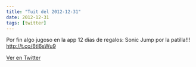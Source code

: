 ```yaml
---
title: "Tuit del 2012-12-31"
date: 2012-12-31
tags: [twitter]
---
```


Por fin algo jugoso en la app 12 días de regalos: Sonic Jump por la patilla!!! http://t.co/6tl6sWu9



[Ver en Twitter](https://twitter.com/i/web/status/285677740416454656)

